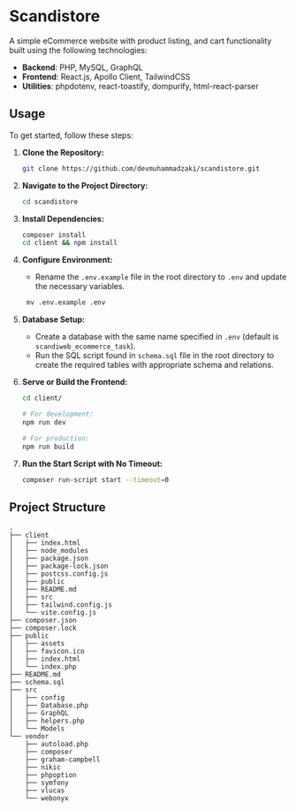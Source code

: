 # Scandistore

A simple eCommerce website with product listing, and cart functionality built using the following technologies:

- **Backend**: PHP, MySQL, GraphQL
- **Frontend**: React.js, Apollo Client, TailwindCSS
- **Utilities**: phpdotenv, react-toastify, dompurify, html-react-parser

## Usage

To get started, follow these steps:

1. **Clone the Repository:**

   ```bash
   git clone https://github.com/devmuhammadzaki/scandistore.git
   ```

2. **Navigate to the Project Directory:**

   ```bash
   cd scandistore
   ```

3. **Install Dependencies:**

   ```bash
   composer install
   cd client && npm install
   ```

4. **Configure Environment:**

   - Rename the `.env.example` file in the root directory to `.env` and update the necessary variables.

   ```bash
    mv .env.example .env
   ```

5. **Database Setup:**

   - Create a database with the same name specified in `.env` (default is `scandiweb_ecommerce_task`).
   - Run the SQL script found in `schema.sql` file in the root directory to create the required tables with appropriate schema and relations.

6. **Serve or Build the Frontend:**

   ```bash
   cd client/

   # For development:
   npm run dev

   # For production:
   npm run build
   ```

7. **Run the Start Script with No Timeout:**
   ```bash
   composer run-script start --timeout=0
   ```

## Project Structure

```
.
├── client
│   ├── index.html
│   ├── node_modules
│   ├── package.json
│   ├── package-lock.json
│   ├── postcss.config.js
│   ├── public
│   ├── README.md
│   ├── src
│   ├── tailwind.config.js
│   └── vite.config.js
├── composer.json
├── composer.lock
├── public
│   ├── assets
│   ├── favicon.ico
│   ├── index.html
│   └── index.php
├── README.md
├── schema.sql
├── src
│   ├── config
│   ├── Database.php
│   ├── GraphQL
│   ├── helpers.php
│   └── Models
└── vendor
    ├── autoload.php
    ├── composer
    ├── graham-campbell
    ├── nikic
    ├── phpoption
    ├── symfony
    ├── vlucas
    └── webonyx
```
